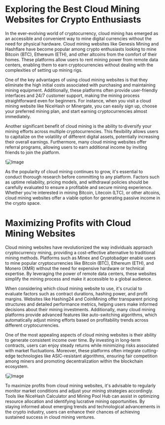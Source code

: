 # Exploring the Best Cloud Mining Websites for Crypto Enthusiasts

In the ever-evolving world of cryptocurrency, cloud mining has emerged as an accessible and convenient way to mine digital currencies without the need for physical hardware. Cloud mining websites like Genesis Mining and Hashflare have become popular among crypto enthusiasts looking to mine Bitcoin (BTC), Ethereum (ETH), and other altcoins from the comfort of their homes. These platforms allow users to rent mining power from remote data centers, enabling them to earn cryptocurrencies without dealing with the complexities of setting up mining rigs.

One of the key advantages of using cloud mining websites is that they eliminate the high initial costs associated with purchasing and maintaining mining equipment. Additionally, these platforms often provide user-friendly interfaces and 24/7 customer support, making the mining process straightforward even for beginners. For instance, when you visit a cloud mining website like NiceHash or Minergate, you can easily sign up, choose your preferred mining plan, and start earning cryptocurrencies almost immediately.

Another significant benefit of cloud mining is the ability to diversify your mining efforts across multiple cryptocurrencies. This flexibility allows users to capitalize on the volatility of different digital assets, potentially increasing their overall earnings. Furthermore, many cloud mining websites offer referral programs, allowing users to earn additional income by inviting friends to join the platform.

!![Image](https://github.com/user-attachments/assets/3be06921-4469-491d-bd37-5f14c53422b7)

As the popularity of cloud mining continues to grow, it's essential to conduct thorough research before committing to any platform. Factors such as uptime reliability, pricing models, and withdrawal policies should be carefully evaluated to ensure a profitable and secure mining experience. Whether you're interested in mining Bitcoin, Litecoin (LTC), or other altcoins, cloud mining websites offer a viable option for generating passive income in the crypto space.

# Maximizing Profits with Cloud Mining Websites

Cloud mining websites have revolutionized the way individuals approach cryptocurrency mining, providing a cost-effective alternative to traditional mining methods. Platforms such as Minex and Cryptobadger enable users to mine popular cryptocurrencies like Bitcoin (BTC), Ethereum (ETH), and Monero (XMR) without the need for expensive hardware or technical expertise. By leveraging the power of remote data centers, these websites simplify the mining process and make it accessible to a global audience.

When considering which cloud mining website to use, it's crucial to evaluate factors such as contract durations, hashing power, and profit margins. Websites like Hashing24 and CoinMining offer transparent pricing structures and detailed performance metrics, helping users make informed decisions about their mining investments. Additionally, many cloud mining platforms provide advanced features like auto-switching algorithms, which automatically adjust mining efforts based on profitability trends across different cryptocurrencies.

One of the most appealing aspects of cloud mining websites is their ability to generate consistent income over time. By investing in long-term contracts, users can enjoy steady returns while minimizing risks associated with market fluctuations. Moreover, these platforms often integrate cutting-edge technologies like ASIC-resistant algorithms, ensuring fair competition among miners and promoting decentralization within the blockchain ecosystem.

!![Image](https://github.com/user-attachments/assets/3be06921-4469-491d-bd37-5f14c53422b7)

To maximize profits from cloud mining websites, it's advisable to regularly monitor market conditions and adjust your mining strategies accordingly. Tools like NiceHash Calculator and Mining Pool Hub can assist in optimizing resource allocation and identifying lucrative mining opportunities. By staying informed about emerging trends and technological advancements in the crypto industry, users can enhance their chances of achieving sustained success in cloud mining ventures.